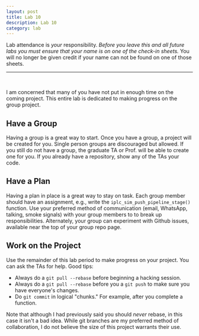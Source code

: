```yaml
---
layout: post
title: Lab 10
description: Lab 10
category: lab
---
```


Lab attendance is *your* responsibility.
*Before you leave this and all future labs you must ensure that your name is on one of the check-in sheets.*
You will no longer be given credit if your name can not be found on one of those sheets.

---------------------------------------

<br>

I am concerned that many of you have not put in enough time on the coming project.
This entire lab is dedicated to making progress on the group project.

## Have a Group

Having a group is a great way to start.
Once you have a group, a project will be created for you.
Single person groups are discouraged but allowed.
If you still do not have a group, the graduate TA or Prof. will be able to create one for you.
If you already have a repository, show any of the TAs your code.

## Have a Plan

Having a plan in place is a great way to stay on task.
Each group member should have an assignment, e.g., write the `iplc_sim_push_pipeline_stage()` function.
Use your preferred method of communication (email, WhatsApp, talking, smoke signals) with your group members to to break up responsibilities.
Alternately, your group can experiment with Github issues, available near the top of your group repo page.

## Work on the Project

Use the remainder of this lab period to make progress on your project.
You can ask the TAs for help.
Good tips:

* Always do a `git pull --rebase` before beginning a hacking session.
* Always do a `git pull --rebase` before you a `git push` to make sure you have everyone's changes.
* Do `git commit` in logical "chunks."  For example, after you complete a function.

Note that although I had previously said you should *never* rebase, in this case it isn't a bad idea.
While git branches are my preferred method of collaboration, I do not believe the size of this project warrants their use.
